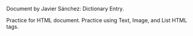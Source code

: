 Document by Javier Sánchez: Dictionary Entry.

Practice for HTML document. Practice using Text, Image, and List HTML tags.